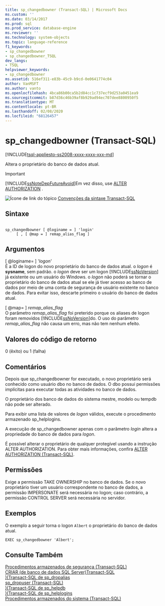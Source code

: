 ```yaml
---
title: sp_changedbowner (Transact-SQL) | Microsoft Docs
ms.custom: ''
ms.date: 03/14/2017
ms.prod: sql
ms.prod_service: database-engine
ms.reviewer: ''
ms.technology: system-objects
ms.topic: language-reference
f1_keywords:
- sp_changedbowner
- sp_changedbowner_TSQL
dev_langs:
- TSQL
helpviewer_keywords:
- sp_changedbowner
ms.assetid: 516ef311-e83b-45c9-b9cd-0e0641774c04
author: VanMSFT
ms.author: vanto
ms.openlocfilehash: 4bca86b00ca5b2d84cc1c737ecf9d253a0451ea9
ms.sourcegitcommit: b87d36c46b39af8b929ad94ec707dee8800950f5
ms.translationtype: MT
ms.contentlocale: pt-BR
ms.lasthandoff: 02/08/2020
ms.locfileid: "68126457"
---
```

# <a name="sp_changedbowner-transact-sql"></a>sp_changedbowner (Transact-SQL)
[!INCLUDE[tsql-appliesto-ss2008-xxxx-xxxx-xxx-md](../../includes/tsql-appliesto-ss2008-xxxx-xxxx-xxx-md.md)]

  Altera o proprietário do banco de dados atual.  
  
> [!IMPORTANT]  
>  [!INCLUDE[ssNoteDepFutureAvoid](../../includes/ssnotedepfutureavoid-md.md)]Em vez disso, use [ALTER AUTHORIZATION](../../t-sql/statements/alter-authorization-transact-sql.md) .  
  
 ![Ícone de link do tópico](../../database-engine/configure-windows/media/topic-link.gif "Ícone de link do tópico") [Convenções da sintaxe Transact-SQL](../../t-sql/language-elements/transact-sql-syntax-conventions-transact-sql.md)  
  
## <a name="syntax"></a>Sintaxe  
  
```  
  
sp_changedbowner [ @loginame = ] 'login'  
     [ , [ @map = ] remap_alias_flag ]  
```  
  
## <a name="arguments"></a>Argumentos  
 [ @loginame= ] '*logon*'  
 É a ID de logon do novo proprietário do banco de dados atual. o *logon* é **sysname**, sem padrão. o *logon* deve ser um logon [!INCLUDE[ssNoVersion](../../includes/ssnoversion-md.md)] já existente ou um usuário do Windows. o *logon* não poderá se tornar o proprietário do banco de dados atual se ele já tiver acesso ao banco de dados por meio de uma conta de segurança de usuário existente no banco de dados. Para evitar isso, descarte primeiro o usuário do banco de dados atual.  
  
 [ @map= ] *remap_alias_flag*  
 O parâmetro *remap_alias_flag* foi preterido porque os aliases de logon foram removidos [!INCLUDE[ssNoVersion](../../includes/ssnoversion-md.md)]do. O uso do parâmetro *remap_alias_flag* não causa um erro, mas não tem nenhum efeito.  
  
## <a name="return-code-values"></a>Valores do código de retorno  
 0 (êxito) ou 1 (falha)  
  
## <a name="remarks"></a>Comentários  
 Depois que sp_changedbowner for executado, o novo proprietário será conhecido como usuário dbo no banco de dados. O dbo possui permissões implícitas para executar todas as atividades no banco de dados.  
  
 O proprietário dos banco de dados do sistema mestre, modelo ou tempdb não pode ser alterado.  
  
 Para exibir uma lista de valores de *logon* válidos, execute o procedimento armazenado sp_helplogins.  
  
 A execução de sp_changedbowner apenas com o parâmetro *login* altera a propriedade do banco de dados para *logon*.  
  
 É possível alterar o proprietário de qualquer protegível usando a instrução ALTER AUTHORIZATION. Para obter mais informações, confira [ALTER AUTHORIZATION &#40;Transact-SQL&#41;](../../t-sql/statements/alter-authorization-transact-sql.md).  
  
## <a name="permissions"></a>Permissões  
 Exige a permissão TAKE OWNERSHIP no banco de dados. Se o novo proprietário tiver um usuário correspondente no banco de dados, a permissão IMPERSONATE será necessária no logon; caso contrário, a permissão CONTROL SERVER será necessária no servidor.  
  
## <a name="examples"></a>Exemplos  
 O exemplo a seguir torna o logon `Albert` o proprietário do banco de dados atual.  
  
```  
EXEC sp_changedbowner 'Albert';  
```  
  
## <a name="see-also"></a>Consulte Também  
 [Procedimentos armazenados de segurança &#40;Transact-SQL&#41;](../../relational-databases/system-stored-procedures/security-stored-procedures-transact-sql.md)   
 [CRIAR &#40;de banco de dados SQL Server&#41;Transact-SQL](../../t-sql/statements/create-database-sql-server-transact-sql.md)   
 [&#41;&#40;Transact-SQL de sp_dropalias](../../relational-databases/system-stored-procedures/sp-dropalias-transact-sql.md)   
 [sp_dropuser &#40;Transact-SQL&#41;](../../relational-databases/system-stored-procedures/sp-dropuser-transact-sql.md)   
 [&#41;&#40;Transact-SQL de sp_helpdb](../../relational-databases/system-stored-procedures/sp-helpdb-transact-sql.md)   
 [&#41;&#40;Transact-SQL de sp_helplogins](../../relational-databases/system-stored-procedures/sp-helplogins-transact-sql.md)   
 [Procedimentos armazenados do sistema &#40;Transact-SQL&#41;](../../relational-databases/system-stored-procedures/system-stored-procedures-transact-sql.md)  
  
  
